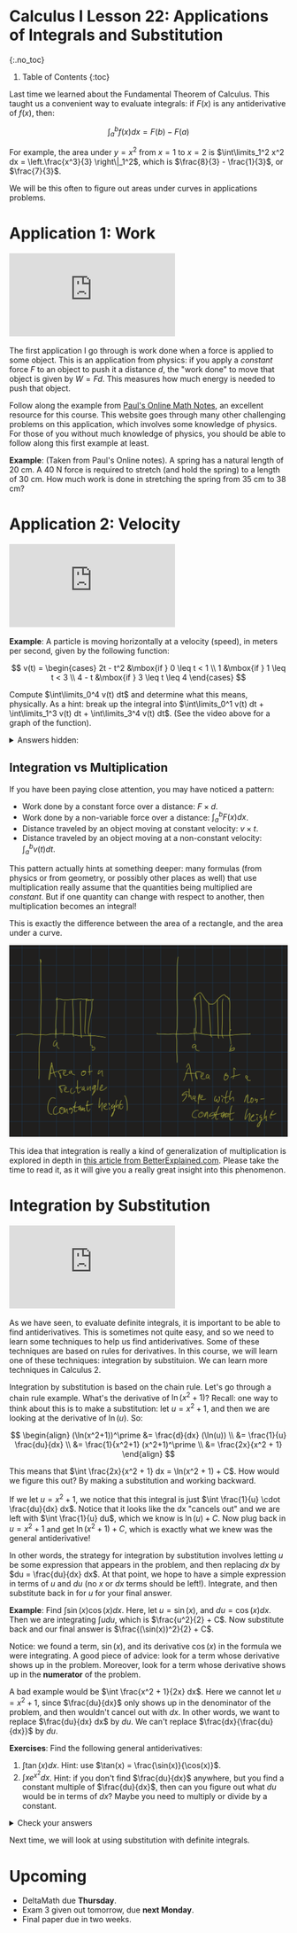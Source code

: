# Calculus I Lesson 22: Applications of Integrals and Substitution
{:.no_toc}

1. Table of Contents
{:toc}

Last time we learned about the Fundamental Theorem of Calculus. This taught us a convenient way to evaluate integrals: if $F(x)$ is any antiderivative of $f(x)$, then:

$$
\int_a^b f(x) dx = F(b) - F(a)
$$

For example, the area under $y = x^2$ from $x = 1$ to $x = 2$ is $\int\limits_1^2 x^2 dx = \left.\frac{x^3}{3} \right\|_1^2$, which is $\frac{8}{3} - \frac{1}{3}$, or $\frac{7}{3}$.

We will be this often to figure out areas under curves in applications problems.

# Application 1: Work

<div class="youtube-container">
<iframe src="https://www.youtube.com/embed/Iy8Xy6Pw1AI" frameborder="0" allow="accelerometer; autoplay; clipboard-write; encrypted-media; gyroscope; picture-in-picture" allowfullscreen></iframe>
</div>

The first application I go through is work done when a force is applied to some object. This is an application from physics: if you apply a *constant* force $F$ to an object to push it a distance $d$, the "work done" to move that object is given by $W = Fd$. This measures how much energy is needed to push that object.

Follow along the example from [Paul's Online Math Notes](https://tutorial.math.lamar.edu/classes/calci/Work.aspx#IntApps_Work_Ex1), an excellent resource for this course. This website goes through many other challenging problems on this application, which involves some knowledge of physics. For those of you without much knowledge of physics, you should be able to follow along this first example at least.

**Example**: (Taken from Paul's Online notes). A spring has a natural length of 20 cm. A 40 N force is required to stretch (and hold the spring) to a length of 30 cm. How much work is done in stretching the spring from 35 cm to 38 cm?

# Application 2: Velocity

<div class="youtube-container">
<iframe src="https://www.youtube.com/embed/vQGoPOdEexg" frameborder="0" allow="accelerometer; autoplay; clipboard-write; encrypted-media; gyroscope; picture-in-picture" allowfullscreen></iframe>
</div>

**Example**: A particle is moving horizontally at a velocity (speed), in meters per second, given by the following function:

$$
v(t) = \begin{cases} 2t - t^2 &\mbox{if } 0 \leq t < 1 \\
1 &\mbox{if } 1 \leq t < 3 \\
4 - t &\mbox{if } 3 \leq t \leq 4 \end{cases}
$$

Compute $\int\limits_0^4 v(t) dt$ and determine what this means, physically. As a hint: break up the integral into $\int\limits_0^1 v(t) dt + \int\limits_1^3 v(t) dt + \int\limits_3^4 v(t) dt$. (See the video above for a graph of the function).

<details>
    <summary>Answers hidden:</summary>
    <p>We will compute each integral separately.</p>
    <p>$$
        \begin{align}
        \int_0^1 v(t) dt &= \int_0^1 2t - t^2 dt \\
        &= \left.t^2 - \frac{t^3}{3}\right|_0^1 \\
        &= \frac{2}{3}
    \end{align}
    $$</p>
    <p>
    $$
    \begin{align}
        \int_1^3 v(t) dt &= \int_0^1 1 dt \\
        &= \left.t \right|_1^3 \\
        &= 2
    \end{align}
    $$
    </p>
    <p>
    $$
    \begin{align}
        \int_3^4 v(t) dt &= \int_3^4 4 - t dt \\
        &= \left.4t - \frac{t^2}{2} \right|_3^4 \\
        &= \frac{1}{2}
    \end{align}
    $$
    </p>
    <p>Adding these values together we get $\frac{19}{6}$, or about 3.17.</p>
    <p>The area under this curve represents the idea of adding up these infinitesimally small changes in distance. If we add up a bunch of small changes together, we get the total change. That is: the particle traveled a distance of about 3.17 meters in 4 minutes.</p>
</details>

## Integration vs Multiplication

If you have been paying close attention, you may have noticed a pattern:

* Work done by a constant force over a distance: $F \times d$.
* Work done by a non-variable force over a distance: $\int_a^b F(x) dx$.
* Distance traveled by an object moving at constant velocity: $v \times t$.
* Distance traveled by an object moving at a non-constant velocity: $\int_a^b v(t) dt$.

This pattern actually hints at something deeper: many formulas (from physics or from geometry, or possibly other places as well) that use multiplication really assume that the quantities being multiplied are *constant*. But if one quantity can change with respect to another, then multiplication becomes an integral!

This is exactly the difference between the area of a rectangle, and the area under a curve.

<img class="noreverse" src="areas.png" alt="Area of a rectangle vs area under a curve" />

This idea that integration is really a kind of generalization of multiplication is explored in depth in [this article from BetterExplained.com](https://betterexplained.com/articles/a-calculus-analogy-integrals-as-multiplication/). Please take the time to read it, as it will give you a really great insight into this phenomenon.

# Integration by Substitution

<div class="youtube-container">
<iframe src="https://www.youtube.com/embed/HjUA-6K82s4" frameborder="0" allow="accelerometer; autoplay; clipboard-write; encrypted-media; gyroscope; picture-in-picture" allowfullscreen></iframe>
</div>

As we have seen, to evaluate definite integrals, it is important to be able to find antiderivatives. This is sometimes not quite easy, and so we need to learn some techniques to help us find antiderivatives. Some of these techniques are based on rules for derivatives. In this course, we will learn one of these techniques: integration by substituion. We can learn more techniques in Calculus 2.

Integration by substitution is based on the chain rule. Let's go through a chain rule example. What's the derivative of $\ln(x^2 + 1)$? Recall: one way to think about this is to make a substitution: let $u = x^2 + 1$, and then we are looking at the derivative of $\ln(u)$. So:

$$
\begin{align}
(\ln(x^2+1))^\prime &= \frac{d}{dx} (\ln(u)) \\
&= \frac{1}{u} \frac{du}{dx} \\
&= \frac{1}{x^2+1} (x^2+1)^\prime \\
&= \frac{2x}{x^2 + 1}
\end{align}
$$

This means that $\int \frac{2x}{x^2 + 1} dx = \ln(x^2 + 1) + C$. How would we figure this out? By making a substitution and working backward.

If we let $u = x^2 + 1$, we notice that this integral is just $\int \frac{1}{u} \cdot \frac{du}{dx} dx$. Notice that it looks like the dx "cancels out" and we are left with $\int \frac{1}{u} du$, which we know is $\ln(u) + C$. Now plug back in $u = x^2 + 1$ and get $\ln(x^2 + 1) + C$, which is exactly what we knew was the general antiderivative!

In other words, the strategy for integration by substitution involves letting $u$ be some expression that appears in the problem, and then replacing $dx$ by $du = \frac{du}{dx} dx$. At that point, we hope to have a simple expression in terms of $u$ and $du$ (no $x$ or $dx$ terms should be left!). Integrate, and then substitute back in for $u$ for your final answer.

**Example**: Find $\int \sin(x) \cos(x) dx$. Here, let $u = \sin(x)$, and $du = \cos(x) dx$. Then we are integrating $\int u du$, which is $\frac{u^2}{2} + C$. Now substitute back and our final answer is $\frac{(\sin(x))^2}{2} + C$.

Notice: we found a term, $\sin(x)$, and its derivative $\cos(x)$ in the formula we were integrating. A good piece of advice: look for a term whose derivative shows up in the problem. Moreover, look for a term whose derivative shows up in the **numerator** of the problem.

A bad example would be $\int \frac{x^2 + 1}{2x} dx$. Here we cannot let $u = x^2 + 1$, since $\frac{du}{dx}$ only shows up in the denominator of the problem, and then wouldn't cancel out with $dx$. In other words, we want to replace $\frac{du}{dx} dx$ by $du$. We can't replace $\frac{dx}{\frac{du}{dx}}$ by $du$.

**Exercises**: Find the following general antiderivatives:

1. $\int \tan(x) dx$. Hint: use $\tan(x) = \frac{\sin(x)}{\cos(x)}$.
2. $\int xe^{x^2} dx$. Hint: if you don't find $\frac{du}{dx}$ anywhere, but you find a constant multiple of $\frac{du}{dx}$, then can you figure out what $du$ would be in terms of $dx$? Maybe you need to multiply or divide by a constant.

<details>
    <summary>Check your answers</summary>
    <ol>
        <li>Let $u = \cos(x)$, and then $du = -\sin(x) dx$. Pull out the negative and we are integrating $-\int \frac{du}{u}$, which is $-\ln(\cos(x)) + C$. One of the rules for logarithms tells us that $-\ln(\cos(x)) = \ln(\sec(x))$, and so the final answer is usually written as $\ln(\sec(x)) + C$.</li>
        <li>Let $u = x^2$. Then $du = 2x dx$, or $\frac{du}{2} = x dx$. Since we are integrating $e^{x^2} \cdot (x dx)$, when we make our substitution we get $\int \frac{e^u}{2} du$, which is $\frac{1}{2}e^u + C$. Substituting back, our final answer is $\frac{1}{2} e^{x^2} + C$.</li>
    </ol>
</details>

Next time, we will look at using substitution with definite integrals.

# Upcoming

* DeltaMath due **Thursday**.
* Exam 3 given out tomorrow, due **next Monday**.
* Final paper due in two weeks.
